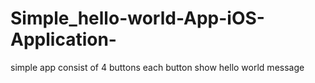 # Simple_hello-world-App-iOS-Application-
simple app consist of 4 buttons 
each button show hello world message
